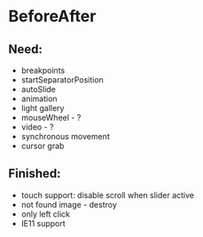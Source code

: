 # BeforeAfter
## Need:
* breakpoints
* startSeparatorPosition
* autoSlide
* animation
* light gallery
* mouseWheel - ?
* video - ?
* synchronous movement
* cursor grab

## Finished:
* touch support: disable scroll when slider active
* not found image - destroy
* only left click
* IE11 support
